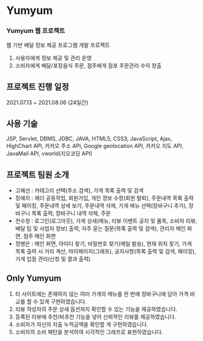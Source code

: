 # Yumyum
### Yumyum 웹 프로젝트

웹 기반 배달 정보 제공 프로그램 개발 프로젝트
1. 사용자에게 정보 제공 및 관리 운영
2. 소비자에게 배달/포장음식 주문, 점주에게 점포 주문관리 수익 창출

프로젝트 진행 일정
-------------
2021.07.13 ~ 2021.08.06 (24일간)

사용 기술
-------------
JSP, Servlet, DBMS, JDBC, JAVA, HTML5, CSS3, JavaScript, Ajax, HighChart API, 카카오 주소 API, Google geolocation API, 카카오 지도 API, JavaMail API, vworld(지오코딩 API)

프로젝트 팀원 소개
-------------
- 고혜선 : 카테고리 선택(주소 검색), 가게 목록 출력 및 검색
- 장예지 : 헤더 공동작업, 회원가입, 개인 정보 수정(회원 탈퇴), 주문내역 목록 출력 및 페이징, 주문내역 상세 보기, 주문내역 삭제, 가게 메뉴 선택(장바구니 추가), 장바구니 목록 출력, 장바구니 내역 삭제, 주문
- 전수정 : 로그인(로그아웃), 가게 상세(메뉴, 리뷰 이벤트 공지 및 품목, 소비자 리뷰, 배달 팁 및 사업자 정보) 출력, 자주 묻는 질문(목록 출력 및 검색), 관리자 메인 화면, 점주 메인 화면
- 정병은 : 메인 화면, 아이디 찾기, 비밀번호 찾기(메일 발송), 현재 위치 찾기, 가게 목록 출력 시 거리 계산, 마이페이지(그래프), 공지사항(목록 출력 및 검색, 페이징), 가게 입점 관리(신청 및 결과 출력)

Only Yumyum
-------------
1. 타 사이트에는 존재하지 않는 여러 가게의 메뉴를 한 번에 장바구니에 담아 가격 비교를 할 수 있게 구현하였습니다.
2. 리뷰 작성자의 주문 상세 옵션까지 확인할 수 있는 기능을 제공하였습니다.
3. 등록된 리뷰에 추천/비추천 기능을 넣어 신뢰적인 리뷰를 제공하였습니다.
4. 소비자가 자신의 지출 누적금액을 확인할 게 구현하였습니다.
5. 소비자의 소비 패턴을 분석하여 시각적인 그래프로 표현하였습니다.
